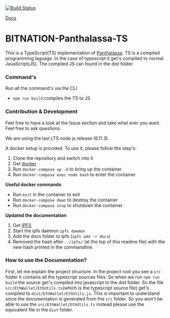 [![Build Status](https://semaphoreci.com/api/v1/florianlenz/bitnation-panthalassa-ts/branches/develop/badge.svg)](https://semaphoreci.com/florianlenz/bitnation-panthalassa-ts)

[Docs](http://ipfs.io/ipfs/QmdMtKDBcXEMGisBZhUNys8ji5vevaEp76ovCyBTzvcEFM)

# BITNATION-Panthalassa-TS
This is a TypeScript(TS) implementation of [Panthalassa](https://docs.google.com/document/d/1qdniz9XerITfhinkZev98w2vnSKkP4p5iwqYk4ajK-Y/edit?ts=5968c50e#heading=h.5x0d5h95i329). TS is a compiled programming laguage. In the case of typescript it get's compiled to normal JavaScript(JS). The compiled JS can found in the dist folder.

### Command's
Run all the command's via the CLI
* `npm run build` compiles the TS to JS

### Contribution & Development
Feel free to have a look at the Issue section and take what ever you want. Feel free to ask questions.

We are using the last LTS node js release (6.11.3).

A docker setup is provided. To use it, please follow the step's:

1. Clone the repository and switch into it
2. Get [docker](https://docker.com)
3. Run `docker-compose up -d` to bring up the container
4. Run `docker-compose exec node bash` to enter the container

**Useful docker commands**
* Run `exit` in the container to exit
* Run `docker-compose down` to destroy the container
* Run `docker-compose stop` to shutdown the container

**Updated the documentation**

1. Get [IPFS](https://ipfs.io/)
2. Start the ipfs daemon `ipfs daemon`
3. Add the docs folder to ipfs (`ipfs add -r docs`)
4. Removed the hash after `../ipfs/` (at the top of this readme file) with the new hash printed in the commandline.

### How to use the Documentation?
First, let me explain the project structure. In the project root you see a `src` folder it contains all the typescript sources files. So when we run `npm run build` the source get's compiled into javascript to the dist folder. So the file `src/EthWallet/EthUtils.ts`(which is the typescript source file) get's compiled to `dist/EthWallet/EthUtils.js`. This is important to understand since the documentation is generated from the `src` folder. So you won't be able to use the `src/EthWallet/EthUtils.ts` instead please use the equivalent file in the `dist` folder. 
